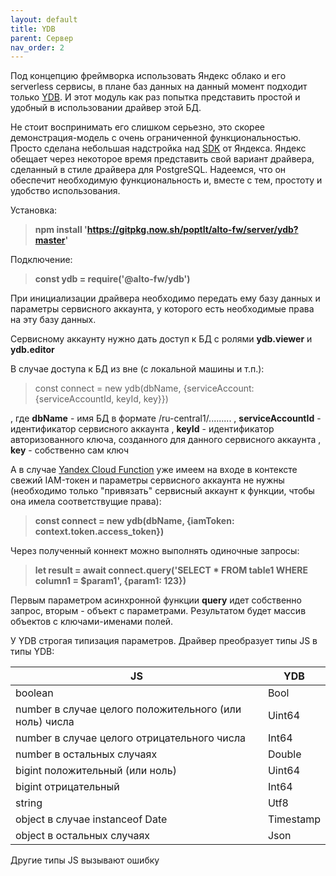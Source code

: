```yaml
---
layout: default
title: YDB
parent: Сервер
nav_order: 2
---
```


Под концепцию фреймворка использовать Яндекс облако и его serverless сервисы, в плане баз данных на данный момент 
подходит только [YDB](https://cloud.yandex.ru/services/ydb). И этот модуль как раз попытка представить простой
и удобный в использовании драйвер этой БД.

Не стоит воспринимать его слишком серьезно, это скорее демонстрация-модель с очень ограниченной функциональностью. Просто сделана небольшая надстройка над [SDK](https://github.com/ydb-platform/ydb-nodejs-sdk) от Яндекса. 
Яндекс обещает через некоторое время представить свой вариант драйвера, сделанный в стиле драйвера для PostgreSQL. 
Надеемся, что он обеспечит необходимую функциональность и, вместе с тем, простоту и удобство использования.

Установка:

> **npm install 'https://gitpkg.now.sh/poptlt/alto-fw/server/ydb?master'**

Подключение:

> **const ydb = require('@alto-fw/ydb')**

При инициализации драйвера необходимо передать ему базу данных и параметры сервисного аккаунта, у которого есть необходимые права на эту базу данных.

Сервисному аккаунту нужно дать доступ к БД с ролями **ydb.viewer** и **ydb.editor**

В случае доступа к БД из вне (с локальной машины и т.п.):

> const connect = new ydb(dbName, {serviceAccount: {serviceAccountId, keyId, key}})

, где **dbName** - имя БД в формате /ru-central1/.........
, **serviceAccountId** - идентификатор сервисного аккаунта
, **keyId** - идентификатор авторизованного ключа, созданного для данного сервисного аккаунта
, **key** - собственно сам ключ

А в случае [Yandex Cloud Function](https://cloud.yandex.ru/services/functions) уже имеем на входе в контексте свежий IAM-токен и параметры сервисного аккаунта не нужны (необходимо только "привязать" сервисный аккаунт к функции, чтобы она имела соответствущие права): 

> **const connect = new ydb(dbName, {iamToken: context.token.access_token})**

Через полученный коннект можно выполнять одиночные запросы:

> **let result = await connect.query('SELECT * FROM table1 WHERE column1 = $param1', {param1: 123})**

Первым параметром асинхронной функции **query** идет собственно запрос, вторым - объект с параметрами. 
Результатом будет массив объектов с ключами-именами полей.

У YDB строгая типизация параметров. Драйвер преобразует типы JS в типы YDB:

| JS | YDB |
|----|-----|
| boolean | Bool |
| number в случае целого положительного (или ноль) числа | Uint64 |
| number в случае целого отрицательного числа | Int64 |
| number в остальных случаях | Double |
| bigint положительный (или ноль) | Uint64 |
| bigint отрицательный | Int64 |
| string | Utf8 |
| object в случае instanceof Date | Timestamp |
| object в остальных случаях | Json |

Другие типы JS вызывают ошибку










